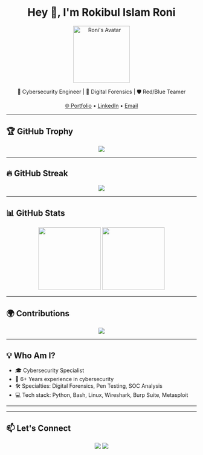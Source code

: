 <h1 align="center">Hey 👋, I'm Rokibul Islam Roni</h1>
<p align="center">
  <img src="img/profile1.gif" width="150" alt="Roni's Avatar" />
</p>
<p align="center">
  🔐 Cybersecurity Engineer | 🧪 Digital Forensics | 🛡️ Red/Blue Teamer
</p>
<p align="center">
  <a href="https://rokibulroni.com">🌐 Portfolio</a> • 
  <a href="https://linkedin.com/in/rokibulroni">LinkedIn</a> • 
  <a href="mailto:hi@rokibulroni.com">Email</a>
</p>

---

## 🏆 GitHub Trophy

<p align="center">
  <img src="https://github-profile-trophy.vercel.app/?username=rokibulroni&theme=monokai&row=1&no-bg=true" />
</p>

---

## 🔥 GitHub Streak

<p align="center">
  <img src="https://streak-stats.demolab.com?user=rokibulroni&theme=tokyonight&hide_border=true" />
</p>

---

## 📊 GitHub Stats

<p align="center">
  <img src="https://github-readme-stats.vercel.app/api?username=rokibulroni&show_icons=true&theme=tokyonight&count_private=true&hide_border=true" height="165" />
  <img src="https://github-readme-stats.vercel.app/api/top-langs/?username=rokibulroni&layout=compact&theme=tokyonight&hide_border=true" height="165" />
</p>

---

## 🌍 Contributions

<p align="center">
  <img src="https://github-readme-activity-graph.vercel.app/graph?username=rokibulroni&theme=tokyo-night&hide_border=true" />
</p>

---

## 💡 Who Am I?

- 🎓 Cybersecurity Specialist
- 💼 6+ Years experience in cybersecurity
- 🛠️ Specialties: Digital Forensics, Pen Testing, SOC Analysis
- 💻 Tech stack: Python, Bash, Linux, Wireshark, Burp Suite, Metasploit

---


 
---

## 📫 Let's Connect

<p align="center">
  <a href="https://rokibulroni.com"><img src="https://img.shields.io/badge/Visit-My_Site-blue?style=for-the-badge" /></a>
  <a href="https://linkedin.com/in/rokibulroni"><img src="https://img.shields.io/badge/LinkedIn-Rokibul-blue?style=for-the-badge&logo=linkedin" /></a>
</p>
